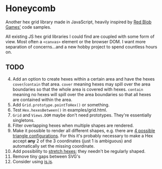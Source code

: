 # Honeycomb

Another hex grid library made in JavaScript, heavily inspired by [Red Blob Games'](http://www.redblobgames.com/grids/hexagons/) code samples.

All existing JS hex grid libraries I could find are coupled with some form of view. Most often a `<canvas>` element or the browser DOM. I want more separation of concerns...and a new hobby project to spend countless hours on.

## TODO

4. Add an option to create hexes within a certain area and have the hexes `cover`/`contain` that area. `cover` meaning hexes may spill over the area boundaries so that the whole area is covered with hexes. `contain` meaning no hexes will spill over the area boundaries so that all hexes are contained within the area.
1. Add `Grid.prototype.pointToHex()` or something.
2. Test `Hex.hexesBetween()` in examples/grid.html.
3. `Grid` and `Views.DOM` maybe don't need prototypes. They're essentially singletons.
2. Filter overlapping hexes when multiple shapes are rendered.
5. Make it possible to render all different shapes, e.g. there are [4 possible triangle configurations](http://www.redblobgames.com/grids/hexagons/implementation.html#orgheadline13). For this it's probably necessary to make a Hex accept **any** 2 of the 3 coordinates (just 1 is ambiguous) and automatically set the missing coordinate.
1. Add possibility to [stretch hexes](http://www.redblobgames.com/grids/hexagons/implementation.html#layout-test-size-tall); they needn't be regularly shaped.
3. Remove tiny gaps between SVG's
4. Consider using [is.js](http://is.js.org).
